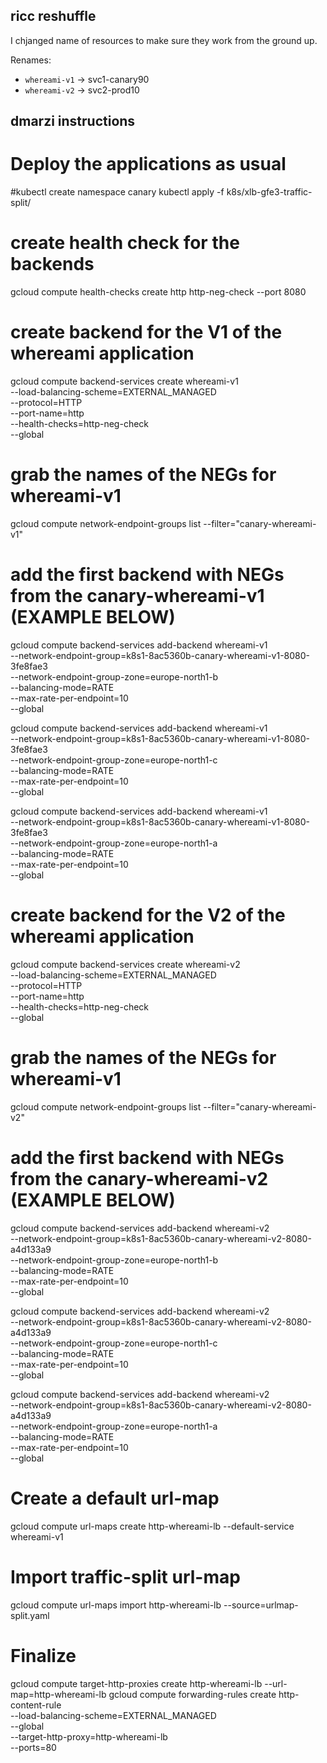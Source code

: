 ## ricc reshuffle

I chjanged name of resources to make sure they work from the ground up.

Renames:

* `whereami-v1` -> svc1-canary90
* `whereami-v2` -> svc2-prod10

## dmarzi instructions

# Deploy the applications as usual

#kubectl create namespace canary
kubectl apply -f k8s/xlb-gfe3-traffic-split/

# create health check for the backends
gcloud compute health-checks create http http-neg-check --port 8080


# create backend for the V1 of the whereami application
gcloud compute backend-services create whereami-v1 \
    --load-balancing-scheme=EXTERNAL_MANAGED \
    --protocol=HTTP \
    --port-name=http \
    --health-checks=http-neg-check \
    --global

# grab the names of the NEGs for whereami-v1
gcloud compute network-endpoint-groups list --filter="canary-whereami-v1"

# add the first backend with NEGs from the canary-whereami-v1 (EXAMPLE BELOW)
gcloud compute backend-services add-backend whereami-v1 \
        --network-endpoint-group=k8s1-8ac5360b-canary-whereami-v1-8080-3fe8fae3 \
        --network-endpoint-group-zone=europe-north1-b \
        --balancing-mode=RATE \
        --max-rate-per-endpoint=10 \
        --global

gcloud compute backend-services add-backend whereami-v1 \
        --network-endpoint-group=k8s1-8ac5360b-canary-whereami-v1-8080-3fe8fae3 \
        --network-endpoint-group-zone=europe-north1-c \
        --balancing-mode=RATE \
        --max-rate-per-endpoint=10 \
        --global

gcloud compute backend-services add-backend whereami-v1 \
        --network-endpoint-group=k8s1-8ac5360b-canary-whereami-v1-8080-3fe8fae3 \
        --network-endpoint-group-zone=europe-north1-a \
        --balancing-mode=RATE \
        --max-rate-per-endpoint=10 \
        --global

# create backend for the V2 of the whereami application
gcloud compute backend-services create whereami-v2 \
    --load-balancing-scheme=EXTERNAL_MANAGED \
    --protocol=HTTP \
    --port-name=http \
    --health-checks=http-neg-check \
    --global

# grab the names of the NEGs for whereami-v1
gcloud compute network-endpoint-groups list --filter="canary-whereami-v2"

# add the first backend with NEGs from the canary-whereami-v2 (EXAMPLE BELOW)
gcloud compute backend-services add-backend whereami-v2 \
        --network-endpoint-group=k8s1-8ac5360b-canary-whereami-v2-8080-a4d133a9 \
        --network-endpoint-group-zone=europe-north1-b \
        --balancing-mode=RATE \
        --max-rate-per-endpoint=10 \
        --global

gcloud compute backend-services add-backend whereami-v2 \
        --network-endpoint-group=k8s1-8ac5360b-canary-whereami-v2-8080-a4d133a9 \
        --network-endpoint-group-zone=europe-north1-c \
        --balancing-mode=RATE \
        --max-rate-per-endpoint=10 \
        --global

gcloud compute backend-services add-backend whereami-v2 \
        --network-endpoint-group=k8s1-8ac5360b-canary-whereami-v2-8080-a4d133a9 \
        --network-endpoint-group-zone=europe-north1-a \
        --balancing-mode=RATE \
        --max-rate-per-endpoint=10 \
        --global

# Create a default url-map
gcloud compute url-maps create http-whereami-lb --default-service whereami-v1

# Import traffic-split url-map
gcloud compute url-maps import http-whereami-lb --source=urlmap-split.yaml

# Finalize
gcloud compute target-http-proxies create http-whereami-lb --url-map=http-whereami-lb
gcloud compute forwarding-rules create http-content-rule \
    --load-balancing-scheme=EXTERNAL_MANAGED \
    --global \
    --target-http-proxy=http-whereami-lb  \
    --ports=80
    